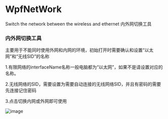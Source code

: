 # WpfNetWork
Switch the network  between the wireless and ethernet 
内外网切换工具
### 内外网切换工具
主要用于不能同时使用外网和内网的环境，初始打开时需要确认和设置“以太网”和“无线SID”的名称

1.有限网络的interfaceName名称一般电脑都为“以太网”，如果不是请设置对应的名称。

2.无线网络的SID，需要设置为需要自动连接的无线网络SID，并且有密码的需要先连接记住密码

3.点击切换内网或外网即可使用

![image](https://user-images.githubusercontent.com/11383609/218657797-764a4b90-1b2b-4b94-a46e-c397303ccd0a.png)
